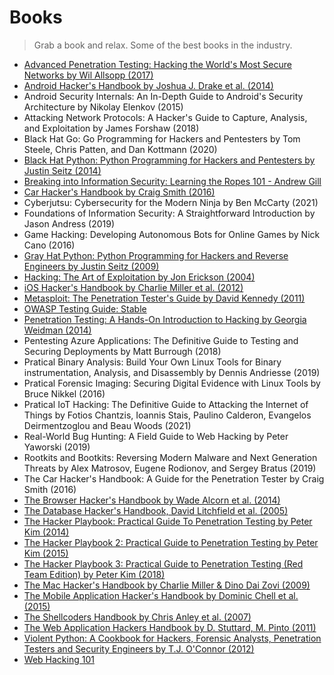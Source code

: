 # Books

> Grab a book and relax. Some of the best books in the industry.

- [Advanced Penetration Testing: Hacking the World's Most Secure Networks by Wil Allsopp (2017)](https://www.goodreads.com/book/show/32027337-advanced-penetration-testing)
- [Android Hacker's Handbook by Joshua J. Drake et al. (2014)](http://www.wiley.com/WileyCDA/WileyTitle/productCd-111860864X.html)
- Android Security Internals: An In-Depth Guide to Android's Security Architecture by Nikolay Elenkov (2015)
- Attacking Network Protocols: A Hacker's Guide to Capture, Analysis, and Exploitation by James Forshaw (2018)
- Black Hat Go: Go Programming for Hackers and Pentesters by Tom Steele, Chris Patten, and Dan Kottmann (2020)
- [Black Hat Python: Python Programming for Hackers and Pentesters by Justin Seitz (2014)](https://www.goodreads.com/book/show/22299369-black-hat-python)
- [Breaking into Information Security: Learning the Ropes 101 - Andrew Gill](https://leanpub.com/ltr101-breaking-into-infosec)
- [Car Hacker's Handbook by Craig Smith (2016)](https://www.nostarch.com/carhacking)
- Cyberjutsu: Cybersecurity for the Modern Ninja by Ben McCarty (2021)
- Foundations of Information Security: A Straightforward Introduction by Jason Andress (2019)
- Game Hacking: Developing Autonomous Bots for Online Games by Nick Cano (2016)
- [Gray Hat Python: Python Programming for Hackers and Reverse Engineers by Justin Seitz (2009)](https://www.goodreads.com/book/show/5044768-gray-hat-python)
- [Hacking: The Art of Exploitation by Jon Erickson (2004)](https://www.goodreads.com/book/show/61619.Hacking)
- [iOS Hacker's Handbook by Charlie Miller et al. (2012)](http://www.wiley.com/WileyCDA/WileyTitle/productCd-1118204123.html)
- [Metasploit: The Penetration Tester's Guide by David Kennedy (2011)](https://www.nostarch.com/metasploit)
- [OWASP Testing Guide: Stable](https://owasp.org/www-project-web-security-testing-guide/stable/)
- [Penetration Testing: A Hands-On Introduction to Hacking by Georgia Weidman (2014)](https://nostarch.com/pentesting)
- Pentesting Azure Applications: The Definitive Guide to Testing and Securing  Deployments by Matt Burrough (2018)
- Pratical Binary Analysis: Build Your Own Linux Tools for Binary instrumentation, Analysis, and Disassembly by Dennis Andriesse (2019)
- Pratical Forensic Imaging: Securing Digital Evidence with Linux Tools by Bruce Nikkel (2016)
- Pratical IoT Hacking: The Definitive Guide to Attacking the Internet of Things by Fotios Chantzis, Ioannis Stais, Paulino Calderon, Evangelos Deirmentzoglou and Beau Woods (2021)
- Real-World Bug Hunting: A Field Guide to Web Hacking by Peter Yaworski (2019)
- Rootkits and Bootkits: Reversing Modern Malware and Next Generation Threats by Alex Matrosov, Eugene Rodionov, and Sergey Bratus (2019)
- The Car Hacker's Handbook: A Guide for the Penetration Tester by Craig Smith (2016)
- [The Browser Hacker's Handbook by Wade Alcorn et al. (2014)](http://www.wiley.com/WileyCDA/WileyTitle/productCd-1118662091.html)
- [The Database Hacker's Handbook, David Litchfield et al. (2005)](http://www.wiley.com/WileyCDA/WileyTitle/productCd-0764578014.html)
- [The Hacker Playbook: Practical Guide To Penetration Testing by Peter Kim (2014)](https://www.goodreads.com/book/show/21846565-the-hacker-playbook)
- [The Hacker Playbook 2: Practical Guide to Penetration Testing by Peter Kim (2015)](https://www.goodreads.com/book/show/25791488-the-hacker-playbook-2)
- [The Hacker Playbook 3: Practical Guide to Penetration Testing (Red Team Edition) by Peter Kim (2018)](https://www.goodreads.com/book/show/40028366-the-hacker-playbook-3)
- [The Mac Hacker's Handbook by Charlie Miller & Dino Dai Zovi (2009)](http://www.wiley.com/WileyCDA/WileyTitle/productCd-0470395362.html)
- [The Mobile Application Hacker's Handbook by Dominic Chell et al. (2015)](http://www.wiley.com/WileyCDA/WileyTitle/productCd-1118958500.html)
- [The Shellcoders Handbook by Chris Anley et al. (2007)](http://www.wiley.com/WileyCDA/WileyTitle/productCd-047008023X.html)
- [The Web Application Hackers Handbook by D. Stuttard, M. Pinto (2011)](http://www.wiley.com/WileyCDA/WileyTitle/productCd-1118026470.html)
- [Violent Python: A Cookbook for Hackers, Forensic Analysts, Penetration Testers and Security Engineers by T.J. O'Connor (2012)](https://www.goodreads.com/book/show/16192263-violent-python)
- [Web Hacking 101](https://leanpub.com/web-hacking-101)
